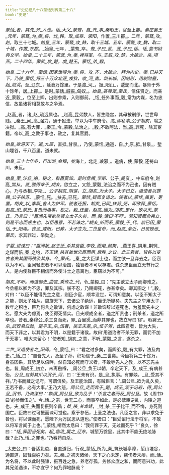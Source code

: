 ```yaml
---
title:"史记卷八十八蒙恬列传第二十八"
book:"史记"
---
```

_蒙恬_者，其先_齐_人也。_恬_大父_蒙骜_，自_齐_事_秦昭王_，官至上卿。_秦庄襄王_元年，_蒙骜_为_秦_将，伐_韩_，取_成皋_、_荥阳_，作置_三川郡_。二年，_蒙骜_攻_赵_，取三十七城。_始皇_三年，_蒙骜_攻_韩_，取十三城。五年，_蒙骜_攻_魏_，取二十城，作置_东郡_。_始皇_七年，_蒙骜_卒。_骜_子曰_武_，_武_子曰_恬_。_恬_尝书狱典文学。_始皇_二十三年，_蒙武_为_秦_裨将军，与_王翦_攻_楚_，大破之，杀_项燕_。二十四年，_蒙武_攻_楚_，虏_楚王_。_蒙恬_弟_毅_。

_始皇_二十六年，_蒙恬_因家世得为_秦_将，攻_齐_，大破之，拜为内史。_秦_已并天下，乃使_蒙恬_将三十万众北逐_戎狄_，收_河_南。筑长城，因地形，用制险塞，起_临洮_，至_辽东_，延袤万馀里。于是渡_河_，据_阳山_，逶蛇而北。暴师于外十馀年，居_上郡_。是时_蒙恬_威振_匈奴_。_始皇_甚尊宠_蒙氏_，信任贤之。而亲近_蒙毅_，位至上卿，出则参乘，入则御前。_恬_任外事而_毅_常为内谋，名为忠信，故虽诸将相莫敢与之争焉。

_赵高_者，诸_赵_疏远属也。_赵高_昆弟数人，皆生隐宫，其母被刑僇，世世卑贱。_秦王_闻_高_强力，通于狱法，举以为中车府令。_高_即私事_公子胡亥_，喻之决狱。_高_有大罪，_秦王_令_蒙毅_法治之。_毅_不敢阿法，当_高_罪死，除其宦籍。帝以_高_之敦于事也，赦之，复其官爵。

_始皇_欲游天下，道_九原_，直抵_甘泉_，乃使_蒙恬_通道，自_九原_抵_甘泉_，堑山堙谷，千八百里。道未就。

_始皇_三十七年冬，行出游_会稽_，並海上，北走_琅邪_。道病，使_蒙毅_还祷山川，未反。

_始皇_至_沙丘_崩，秘之，群臣莫知。是时丞相_李斯_、公子_胡亥_、中车府令_赵高_常从。_高_雅得幸于_胡亥_，欲立之，又怨_蒙毅_法治之而不为己也，因有贼心，乃与丞相_李斯_、_公子胡亥_阴谋，立_胡亥_为太子。太子已立，遣使者以罪赐_公子扶苏_、_蒙恬_死。_扶苏_已死，_蒙恬_疑而复请之。使者以_蒙恬_属吏，更置。_胡亥_以_李斯_舍人为护军。使者还报，_胡亥_已闻_扶苏_死，即欲释_蒙恬_。_赵高_恐_蒙氏_复贵而用事，怨之。_毅_还至，_赵高_因为_胡亥_忠计，欲以灭_蒙氏_，乃言曰：“臣闻先帝欲举贤立太子久矣，而_毅_谏曰‘不可’。若知贤而俞弗立，则是不忠而惑主也。以臣愚意，不若诛之。”_胡亥_听而系_蒙毅_于_代_。前已囚_蒙恬_于_阳周_。丧至_咸阳_，已葬，太子立为_二世皇帝_，而_赵高_亲近，日夜毁恶_蒙氏_，求其罪过，举劾之。

_子婴_进谏曰：“臣闻故_赵王迁_杀其良臣_李牧_而用_颜聚_，_燕王喜_阴用_荆轲_之谋而倍_秦_之约，_齐王建_杀其故世忠臣而用_后胜_之议。此三君者，皆各以变古者失其国而殃及其身。今_蒙氏_，_秦_之大臣谋士也，而主欲一旦弃去之，臣窃以为不可。臣闻轻虑者不可以治国，独智者不可以存君。诛杀忠臣而立无节行之人，是内使群臣不相信而外使斗士之意离也，臣窃以为不可。”

_胡亥_不听。而遣御史_曲宫_乘传之_代_，令_蒙毅_曰：“先主欲立太子而卿难之。今丞相以卿为不忠，罪及其宗。朕不忍，乃赐卿死，亦甚幸矣。卿其图之！”_毅_对曰：“以臣不能得先主之意，则臣少宦，顺幸没世，可谓知意矣。以臣不知太子之能，则太子独从，周旋天下，去诸公子绝远，臣无所疑矣。夫先主之举用太子，数年之积也，臣乃何言之敢谏，何虑之敢谋！非敢饰辞以避死也，为羞累先主之名，愿大夫为虑焉，使臣得死情实。且夫顺成全者，道之所贵也；刑杀者，道之所卒也。昔者_秦穆公_杀三良而死，罪_百里奚_而非其罪也，故立号曰‘缪’。_昭襄王_杀_武安君白起_，_楚平王_杀_伍奢_，_吴王夫差_杀_伍子胥_，此四君者，皆为大失，而天下非之，以其君为不明，以是籍于诸侯。故曰‘用道治者不杀无罪，而罚不加于无辜’。唯大夫留心！”使者知_胡亥_之意，不听_蒙毅_之言，遂杀之。

_二世_又遣使者之_阳周_，令_蒙恬_曰：“君之过多矣，而卿弟_毅_有大罪，法及内史。”_恬_曰：“自吾先人，及至子孙，积功信于_秦_三世矣。今臣将兵三十馀万，身虽囚系，其势足以倍畔，然自知必死而守义者，不敢辱先人之教，以不忘先主也。昔_周成王_初立，未离襁褓，_周公旦_负王以朝，卒定天下。及_成王_有病甚殆，_公旦_自剪其爪以沉于_河_，曰：‘王未有识，是_旦_执事。有罪殃，_旦_受其不祥。’乃书而藏之记府，可谓信矣。及王能治国，有贼臣言：‘_周公旦_欲为乱久矣，王若不备，必有大事。’王乃大怒，_周公旦_走而奔于_楚_。_成王_观于记府，得_周公旦_沉书，乃流涕曰：‘孰谓_周公旦_欲为乱乎！’杀言之者而反_周公旦_。故《周书》曰‘必参而伍之’。今_恬_之宗，世无二心，而事卒如此，是必孽臣逆乱，内陵之道也。夫_成王_失而复振则卒昌；_桀_杀_关龙逢_，_纣_杀_王子比干_而不悔，身死则国亡。臣故曰过可振而谏可觉也。察于参伍，上圣之法也。凡臣之言，非以求免于咎也，将以谏而死，愿陛下为万民思从道也。”使者曰：“臣受诏行法于将军，不敢以将军言闻于上也。”_蒙恬_喟然太息曰：“我何罪于天，无过而死乎？”良久，徐曰：“_恬_罪固当死矣。起_临洮_属之_辽东_，城堑万馀里，此其中不能无绝地脉哉？此乃_恬_之罪也。”乃吞药自杀。

_太史公_曰：吾适北边，自直道归，行观_蒙恬_所为_秦_筑长城亭障，堑山堙谷，通直道，固轻百姓力矣。夫_秦_之初灭诸侯，天下之心未定，痍伤者未瘳，而_恬_为名将，不以此时强谏，振百姓之急，养老存孤，务修众庶之和，而阿意兴功，此其兄弟遇诛，不亦宜乎？何乃罪地脉哉？

